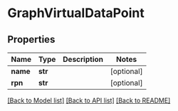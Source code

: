# GraphVirtualDataPoint

## Properties
Name | Type | Description | Notes
------------ | ------------- | ------------- | -------------
**name** | **str** |  | [optional] 
**rpn** | **str** |  | [optional] 

[[Back to Model list]](../README.md#documentation-for-models) [[Back to API list]](../README.md#documentation-for-api-endpoints) [[Back to README]](../README.md)


